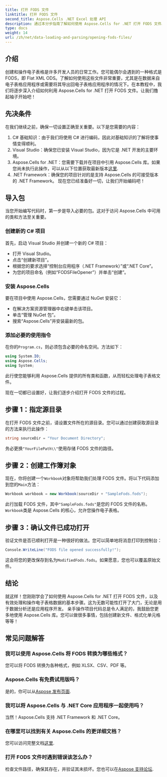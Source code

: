 ```yaml
---
title: 打开 FODS 文件
linktitle: 打开 FODS 文件
second_title: Aspose.Cells .NET Excel 处理 API
description: 通过本分步指南了解如何使用 Aspose.Cells for .NET 打开 FODS 文件。非常适合希望无缝操作电子表格数据的开发人员。
type: docs
weight: 14
url: /zh/net/data-loading-and-parsing/opening-fods-files/
---
```

## 介绍
创建和操作电子表格是许多开发人员的日常工作。您可能偶尔会遇到的一种格式是 FODS，即 Flat XML ODS。了解如何使用这些文件非常重要，尤其是在数据来自电子表格应用程序或需要将其导出回电子表格应用程序的情况下。在本教程中，我们将逐步深入介绍如何利用 Aspose.Cells for .NET 打开 FODS 文件。让我们撸起袖子开始吧！
## 先决条件
在我们继续之前，确保一切设置正确至关重要。以下是您需要的内容：
1. C# 基础知识：由于我们将使用 C# 进行编码，因此对基础知识的了解将使事情变得顺利。
2. Visual Studio：确保您已安装 Visual Studio，因为它是 .NET 开发的主要环境。
3.  Aspose.Cells for .NET：您需要下载并在项目中引用 Aspose.Cells 库。如果您尚未执行此操作，可以从以下位置获取最新版本[这里](https://releases.aspose.com/cells/net/).
4. .NET Framework：确保您的项目针对的是支持 Aspose.Cells 的可接受版本的 .NET Framework。
现在您已经准备好一切，让我们开始编码吧！
## 导入包
当您开始编写代码时，第一步是导入必要的包。这对于访问 Aspose.Cells 中可用的类和方法至关重要。
### 创建新的 C# 项目
首先，启动 Visual Studio 并创建一个新的 C# 项目：
- 打开 Visual Studio。
- 点击“创建新项目”。
- 根据您的要求选择“控制台应用程序（.NET Framework）”或“.NET Core”。
- 为您的项目命名（例如“FODSFileOpener”）并单击“创建”。
### 安装 Aspose.Cells
要在项目中使用 Aspose.Cells，您需要通过 NuGet 安装它：
- 在解决方案资源管理器中右键单击该项目。
- 单击“管理 NuGet 包”。
- 搜索“Aspose.Cells”并安装最新的包。
### 添加必要的使用指令
在你的`Program.cs`，则必须包含必要的命名空间。方法如下：
```csharp
using System.IO;
using Aspose.Cells;
using System;
```
此行使您能够利用 Aspose.Cells 提供的所有类和函数，从而轻松处理电子表格文件。

现在一切都已设置好，让我们逐步介绍打开 FODS 文件的过程。
## 步骤 1：指定源目录
在打开 FODS 文件之前，请设置文件所在的源目录。您可以通过创建获取源目录的方法来执行此操作：
```csharp
string sourceDir = "Your Document Directory";
```
务必更换`"YourFilePath\\"`使用存储 FODS 文件的路径。
## 步骤 2：创建工作簿对象
现在，你将创建一个`Workbook`对象将帮助我们处理 FODS 文件。将以下代码添加到您的`Main`方法：
```csharp
Workbook workbook = new Workbook(sourceDir + "SampleFods.fods");
```
此行加载 FODS 文件，其中`"SampleFods.fods"`是您的 FODS 文件的名称。`Workbook`类是 Aspose.Cells 的核心，允许您操作电子表格。
## 步骤 3：确认文件已成功打开
验证文件是否已顺利打开是一种很好的做法。您可以简单地将消息打印到控制台：
```csharp
Console.WriteLine("FODS file opened successfully!");
```

这会将您的更改保存到名为`ModifiedFods.fods`。如果愿意，您也可以覆盖原始文件。
## 结论
就这样！您刚刚学会了如何使用 Aspose.Cells for .NET 打开 FODS 文件，以及有效处理和操作电子表格数据的基本步骤。这为无数可能性打开了大门，无论是用于数据分析还是应用程序开发。
亲手操作项目代码总是令人满足的，我鼓励您更多地使用 Aspose.Cells 库。您可以做很多事情，包括创建新文件、格式化单元格等等！
## 常见问题解答
### 我可以使用 Aspose.Cells 将 FODS 转换为哪些格式？
您可以将 FODS 转换为各种格式，例如 XLSX、CSV、PDF 等。
### Aspose.Cells 有免费试用版吗？
是的，你可以从[Aspose 发布页面](https://releases.aspose.com/).
### 我可以将 Aspose.Cells 与 .NET Core 应用程序一起使用吗？
当然！Aspose.Cells 支持 .NET Framework 和 .NET Core。
### 在哪里可以找到有关 Aspose.Cells 的更详细文档？
您可以访问完整文档[这里](https://reference.aspose.com/cells/net/).
### 打开 FODS 文件时遇到错误该怎么办？
检查文件路径，确保其存在，并验证其未损坏。您也可以在[Aspose 支持论坛](https://forum.aspose.com/c/cells/9).